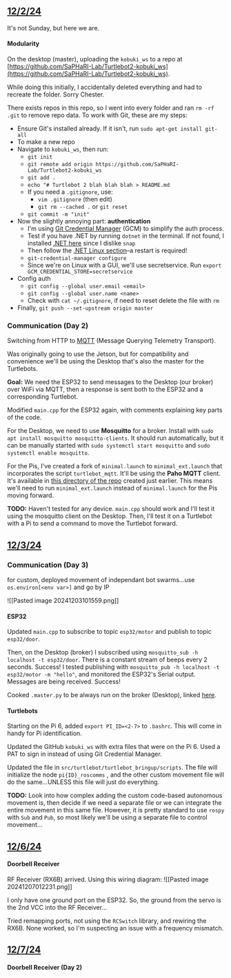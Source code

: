 ## <u>12/2/24</u>
It's not Sunday, but here we are.
#### Modularity
On the desktop (master), uploading the `kobuki_ws` to a repo at [https://github.com/SaPHaRI-Lab/Turtlebot2-kobuki_ws](https://github.com/SaPHaRI-Lab/Turtlebot2-kobuki_ws).

While doing this initially, I accidentally deleted everything and had to recreate the folder. Sorry Chester.

There exists repos in this repo, so I went into every folder and ran `rm -rf .git` to remove repo data. To work with Git, these are my steps:
- Ensure Git's installed already. If it isn't, run `sudo apt-get install git-all`
- To make a new repo
- Navigate to `kobuki_ws`, then run:
	- `git init`
	- `git remote add origin https://github.com/SaPHaRI-Lab/Turtlebot2-kobuki_ws`
	- `git add .`
	- `echo "# Turtlebot 2 blah blah blah > README.md`
	- If you need a `.gitignore`, use:
		- `vim .gitignore` (then edit)
		- `git rm --cached .` or `git reset`
	- `git commit -m "init"`
- Now the slightly annoying part: **authentication**
	- I'm using [Git Credential Manager](https://github.com/git-ecosystem/git-credential-manager) (GCM) to simplify the auth process.
	- Test if you have .NET by running `dotnet` in the terminal. If not found, I installed [.NET here](https://learn.microsoft.com/en-us/dotnet/core/install/linux-ubuntu-install?tabs=dotnet9&pivots=os-linux-ubuntu-2004) since I dislike `snap`
	- Then follow the [.NET Linux section](https://github.com/git-ecosystem/git-credential-manager/blob/release/docs/install.md#net-tool)–a restart is required!
	- `git-credential-manager configure`
	- Since we're on Linux with a GUI, we'll use secretservice. Run `export GCM_CREDENTIAL_STORE=secretservice`
- Config auth
	- `git config --global user.email <email>`
	- `git config --global user.name <name>`
	- Check with `cat ~/.gitignore`, if need to reset delete the file with `rm`
- Finally, `git push --set-upstream origin master`

### Communication (Day 2)
Switching from HTTP to [MQTT](https://randomnerdtutorials.com/what-is-mqtt-and-how-it-works/) (Message Querying Telemetry Transport).

Was originally going to use the Jetson, but for compatibility and convenience we'll be using the Desktop that's also the master for the Turtlebots.

**Goal:** We need the ESP32 to send messages to the Desktop (our broker) over WiFi via MQTT, then a response is sent both to the ESP32 and a corresponding Turtlebot.

Modified `main.cpp` for the ESP32 again, with comments explaining key parts of the code. 

For the Desktop, we need to use **Mosquitto** for a broker. Install with `sudo apt install mosquitto mosquitto-clients`. It should run automatically, but it can be manually started with `sudo systemctl start mosquitto` and `sudo systemctl enable mosquitto`.

For the Pis, I've created a fork of `minimal.launch` to `minimal_ext.launch` that incorporates the script `turtlebot_mqtt`. It'll be using the **Paho MQTT** client. It's available in [this directory of the repo](https://github.com/SaPHaRI-Lab/Turtlebot2-kobuki_ws/tree/master/src/turtlebot/turtlebot_bringup/scripts) created just earlier. This means we'll need to run `minimal_ext.launch` instead of `minimal.launch` for the Pis moving forward.

**TODO:** Haven't tested for any device. `main.cpp` should work and I'll test it using the mosquitto client on the Desktop. Then, I'll test it on a Turtlebot with a Pi to send a command to move the Turtlebot forward.
## <u>12/3/24</u>
### Communication (Day 3)
for custom, deployed movement of independant bot swarms...use `os.environ[<env var>]` and go by IP

![[Pasted image 20241203101559.png]]

#### ESP32 
Updated `main.cpp` to subscribe to topic `esp32/motor` and publish to topic `esp32/door`. 

Then, on the Desktop (broker) I subscribed using `mosquitto_sub -h localhost -t esp32/door`. There is a constant stream of beeps every 2 seconds. Success! I tested publishing with `mosquitto_pub -h localhost -t esp32/motor -m "hello"`, and monitored the ESP32's Serial output. Messages are being received. Success!

Cooked `.master.py` to be always run on the broker (Desktop), linked [here](https://github.com/SaPHaRI-Lab/Turtlebot2-kobuki_ws/blob/master/.master.py).
#### Turtlebots
Starting on the Pi 6, added `export PI_ID=<2-7>` to `.bashrc`. This will come in handy for Pi identification.

Updated the GitHub `kobuki_ws` with extra files that were on the Pi 6. Used a PAT to sign in instead of using Git Credential Manager.

Updated the file in `src/turtlebot/turtlebot_bringup/scripts`. The file will initialize the node `pi{ID}_roscomms` , and the other custom movement file will do the same...UNLESS this file will just do everything.

**TODO:** Look into how complex adding the custom code-based autonomous movement is, then decide if we need a separate file or we can integrate the entire movement in this same file. However, it is pretty standard to use `rospy` with `Sub` and `Pub`, so most likely we'll be using a separate file to control movement...

## <u>12/6/24</u>

#### Doorbell Receiver
RF Receiver (RX6B) arrived. Using this wiring diagram:
![[Pasted image 20241207012231.png]]

I only have one ground port on the ESP32. So, the ground from the servo is the 2nd VCC into the RF Receiver...

Tried remapping ports, not using the `RCSwitch` library, and rewiring the RX6B. None worked, so I'm suspecting an issue with a frequency mismatch.

## <u>12/7/24</u>

#### Doorbell Receiver (Day 2)